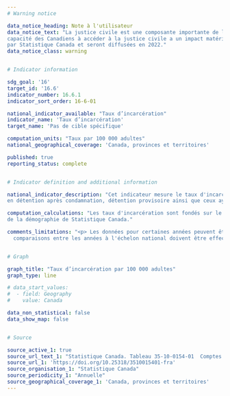 ```yaml
---
# Warning notice

data_notice_heading: Note à l'utilisateur
data_notice_text: "La justice civile est une composante importante de l’ambition canadienne <em>Les Canadiens ont un accès égal à la justice</em> puisque la 
capacité des Canadiens à accéder à la justice civile a un impact matériel dans leur vie. Des données pertinentes sur la justice civile est actuellement en collection 
par Statistique Canada et seront diffusées en 2022."
data_notice_class: warning


# Indicator information

sdg_goal: '16'
target_id: '16.6'
indicator_number: 16.6.1
indicator_sort_order: 16-6-01

national_indicator_available: "Taux d’incarcération"
indicator_name: 'Taux d’incarcération'
target_name: 'Pas de cible spécifique'

computation_units: "Taux par 100 000 adultes"
national_geographical_coverage: 'Canada, provinces et territoires'

published: true
reporting_status: complete


# Indicator definition and additional information

national_indicator_description: "Cet indicateur mesure le taux d'incarcération par 100,000 adultes dans la population totale (18 ans et plus). Cela inclue les adultes
en détention après condamnation, détention provisoire ainsi que ceux ayant un autre statut."

computation_calculations: "Les taux d'incarcération sont fondés sur le compte réel total, ainsi que sur les estimations démographiques fournies par la Division 
de la démographie de Statistique Canada."

comments_limitations: "<p> Les données pour certaines années peuvent être incomplètes en raison de données manquantes pour un ou plusieurs secteurs de compétence. Les 
  comparaisons entre les années à l'échelon national doivent être effectuées avec prudence. <br><br>Les chiffres ayant été arrondis, leur somme peut ne pas correspondre aux totaux indiqués. </p>"


# Graph

graph_title: "Taux d’incarcération par 100 000 adultes"
graph_type: line

# data_start_values:
#  - field: Geography
#    value: Canada

data_non_statistical: false
data_show_map: false


# Source

source_active_1: true
source_url_text_1: "Statistique Canada. Tableau 35-10-0154-01  Comptes moyens des adultes dans les programmes correctionnels provinciaux et territoriaux"
source_url_1: 'https://doi.org/10.25318/3510015401-fra'
source_organisation_1: "Statistique Canada"
source_periodicity_1: "Annuelle"
source_geographical_coverage_1: 'Canada, provinces et territoires'
---
```

